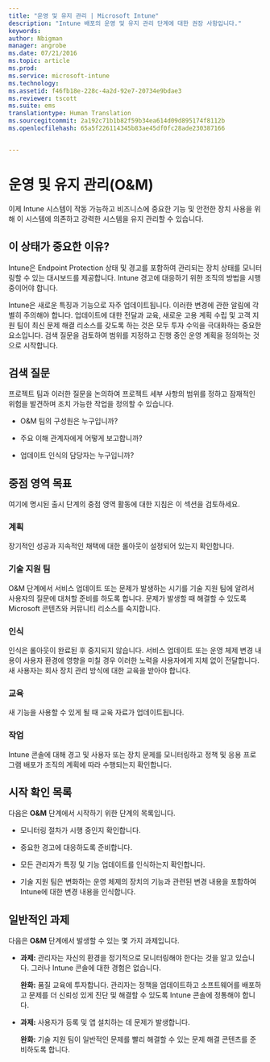 ```yaml
---
title: "운영 및 유지 관리 | Microsoft Intune"
description: "Intune 배포의 운영 및 유지 관리 단계에 대한 권장 사항입니다."
keywords: 
author: Nbigman
manager: angrobe
ms.date: 07/21/2016
ms.topic: article
ms.prod: 
ms.service: microsoft-intune
ms.technology: 
ms.assetid: f46fb18e-228c-4a2d-92e7-20734e9bdae3
ms.reviewer: tscott
ms.suite: ems
translationtype: Human Translation
ms.sourcegitcommit: 2a192c71b1b82f59b34ea614d09d895174f8112b
ms.openlocfilehash: 65a5f226114345b83ae45df0fc28ade230387166


---
```


# 운영 및 유지 관리(O&M)
이제 Intune 시스템이 작동 가능하고 비즈니스에 중요한 기능 및 안전한 장치 사용을 위해 이 시스템에 의존하고 강력한 시스템을 유지 관리할 수 있습니다.

## 이 상태가 중요한 이유?
Intune은 Endpoint Protection 상태 및 경고를 포함하여 관리되는 장치 상태를 모니터링할 수 있는 대시보드를 제공합니다. Intune 경고에 대응하기 위한 조직의 방법을 시행 중이어야 합니다.

Intune은 새로운 특징과 기능으로 자주 업데이트됩니다. 이러한 변경에 관한 알림에 각별히 주의해야 합니다.
업데이트에 대한 전달과 교육, 새로운 고용 계획 수립 및 고객 지원 팀이 최신 문제 해결 리소스를 갖도록 하는 것은 모두 투자 수익을 극대화하는 중요한 요소입니다.
검색 질문을 검토하여 범위를 지정하고 진행 중인 운영 계획을 정의하는 것으로 시작합니다.

## 검색 질문
프로젝트 팀과 이러한 질문을 논의하여 프로젝트 세부 사항의 범위를 정하고 잠재적인 위험을 발견하며 조치 가능한 작업을 정의할 수 있습니다.

-   O&M 팀의 구성원은 누구입니까?

-   주요 이해 관계자에게 어떻게 보고합니까?

-   업데이트 인식의 담당자는 누구입니까?

## 중점 영역 목표
여기에 명시된 출시 단계의 중점 영역 활동에 대한 지침은 이 섹션을 검토하세요.

### 계획
장기적인 성공과 지속적인 채택에 대한 롤아웃이 설정되어 있는지 확인합니다.

### 기술 지원 팀
O&M 단계에서 서비스 업데이트 또는 문제가 발생하는 시기를 기술 지원 팀에 알려서 사용자의 질문에 대처할 준비를 하도록 합니다. 문제가 발생할 때 해결할 수 있도록 Microsoft 콘텐츠와 커뮤니티 리소스를 숙지합니다.

### 인식
인식은 롤아웃이 완료된 후 중지되지 않습니다. 서비스 업데이트 또는 운영 체제 변경 내용이 사용자 환경에 영향을 미칠 경우 이러한 노력을 사용자에게 지체 없이 전달합니다. 새 사용자는 회사 장치 관리 방식에 대한 교육을 받아야 합니다.

### 교육
새 기능을 사용할 수 있게 될 때 교육 자료가 업데이트됩니다.

### 작업
Intune 콘솔에 대해 경고 및 사용자 또는 장치 문제를 모니터링하고 정책 및 응용 프로그램 배포가 조직의 계획에 따라 수행되는지 확인합니다.

## 시작 확인 목록
다음은 **O&M** 단계에서 시작하기 위한 단계의 목록입니다.

-   모니터링 절차가 시행 중인지 확인합니다.

-   중요한 경고에 대응하도록 준비합니다.

-   모든 관리자가 특징 및 기능 업데이트를 인식하는지 확인합니다.

-   기술 지원 팀은 변화하는 운영 체제의 장치의 기능과 관련된 변경 내용을 포함하여 Intune에 대한 변경 내용을 인식합니다.

## 일반적인 과제
다음은 **O&M** 단계에서 발생할 수 있는 몇 가지 과제입니다.

-   **과제:** 관리자는 자신의 환경을 정기적으로 모니터링해야 한다는 것을 알고 있습니다. 그러나 Intune 콘솔에 대한 경험은 없습니다.

    **완화:** 품질 교육에 투자합니다. 관리자는 정책을 업데이트하고 소프트웨어를 배포하고 문제를 더 신뢰성 있게 진단 및 해결할 수 있도록 Intune 콘솔에 정통해야 합니다.

-   **과제:** 사용자가 등록 및 앱 설치하는 데 문제가 발생합니다.

    **완화:** 기술 지원 팀이 일반적인 문제를 빨리 해결할 수 있는 문제 해결 콘텐츠를 준비하도록 합니다.



<!--HONumber=Jul16_HO4-->


